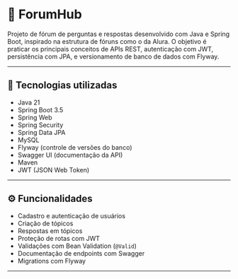 # 🧠 ForumHub

Projeto de fórum de perguntas e respostas desenvolvido com Java e Spring Boot, inspirado na estrutura de fóruns como o da Alura. O objetivo é praticar os principais conceitos de APIs REST, autenticação com JWT, persistência com JPA, e versionamento de banco de dados com Flyway.

---

## 🚀 Tecnologias utilizadas

- Java 21  
- Spring Boot 3.5  
- Spring Web  
- Spring Security  
- Spring Data JPA  
- MySQL  
- Flyway (controle de versões do banco)  
- Swagger UI (documentação da API)  
- Maven  
- JWT (JSON Web Token)

---

## ⚙️ Funcionalidades

- Cadastro e autenticação de usuários
- Criação de tópicos
- Respostas em tópicos
- Proteção de rotas com JWT
- Validações com Bean Validation (`@Valid`)
- Documentação de endpoints com Swagger
- Migrations com Flyway

---



